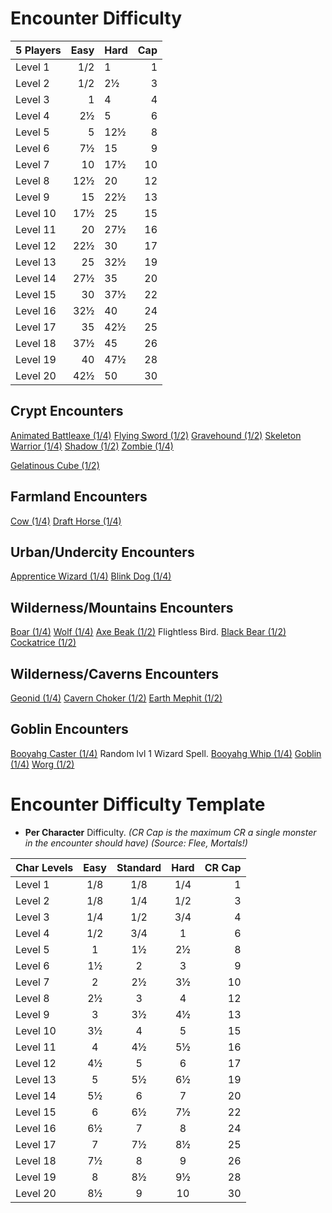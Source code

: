 # Encounter Difficulty

| 5 Players | Easy | Hard | Cap |
| :-------- | ---: | :--- | --: |
| Level 1   | 1/2  |    1 |   1 |
| Level 2   | 1/2  |   2½ |   3 |
| Level 3   | 1    |    4 |   4 |
| Level 4   | 2½   |    5 |   6 |
| Level 5   | 5    |  12½ |   8 |
| Level 6   | 7½   |   15 |   9 |
| Level 7   | 10   |  17½ |  10 |
| Level 8   | 12½  |   20 |  12 |
| Level 9   | 15   |  22½ |  13 |
| Level 10  | 17½  |   25 |  15 |
| Level 11  | 20   |  27½ |  16 |
| Level 12  | 22½  |   30 |  17 |
| Level 13  | 25   |  32½ |  19 |
| Level 14  | 27½  |   35 |  20 |
| Level 15  | 30   |  37½ |  22 |
| Level 16  | 32½  |   40 |  24 |
| Level 17  | 35   |  42½ |  25 |
| Level 18  | 37½  |   45 |  26 |
| Level 19  | 40   |  47½ |  28 |
| Level 20  | 42½  |   50 |  30 |

## Crypt Encounters
[Animated Battleaxe (1/4)](dm/dm_monsters.md#animated-battleaxe)
[Flying Sword (1/2)](dm/dm_monsters.md#flying-sword)
[Gravehound (1/2)](dm/dm_monsters.md#gravehound)
[Skeleton Warrior (1/4)](dm/dm_monsters.md#skeleton-warrior)
[Shadow (1/2)](dm/dm_monsters.md#shadow)
[Zombie (1/4)](dm/dm_monsters.md#zombie)

[Gelatinous Cube (1/2)](dm/dm_monsters.md#gelatinous-cube) 



## Farmland Encounters
[Cow (1/4)](dm/dm_monsters.md#cow)
[Draft Horse (1/4)](dm/dm_monsters.md#draft-horse)



## Urban/Undercity Encounters
[Apprentice Wizard (1/4)](dm/dm_monsters.md#apprentice-wizard)
[Blink Dog (1/4)](dm/dm_monsters.md#blink-dog)


## Wilderness/Mountains Encounters
[Boar (1/4)](dm/dm_monsters.md#boar)
[Wolf (1/4)](dm/dm_monsters.md#wolf)
[Axe Beak (1/2)](dm/dm_monsters.md#axe-beak) Flightless Bird.
[Black Bear (1/2)](dm/dm_monsters.md#black-bear)
[Cockatrice (1/2)](dm/dm_monsters.md#cockatrice)


## Wilderness/Caverns Encounters
[Geonid (1/4)](dm/dm_monsters.md#geonid) 
[Cavern Choker (1/2)](dm/dm_monsters.md#cavern-choker)
[Earth Mephit (1/2)](dm/dm_monsters.md#earth-mephit)


## Goblin Encounters
[Booyahg Caster (1/4)](dm/dm_monsters.md#booyahg-caster) Random lvl 1 Wizard Spell.
[Booyahg Whip (1/4)](dm/dm_monsters.md#booyahg-whip)
[Goblin (1/4)](dm/dm_monsters.md#goblin)
[Worg (1/2)](dm/dm_monsters.md#worg)




# Encounter Difficulty Template

- **Per Character** Difficulty. *(CR Cap is the maximum CR a single monster in the encounter should have)* *(Source: Flee, Mortals!)*

| Char Levels | Easy | Standard | Hard | CR Cap |
| :---------- | :--: | :------: | :--: | -----: |
| Level 1     | 1/8  |   1/8    | 1/4  |      1 |
| Level 2     | 1/8  |   1/4    | 1/2  |      3 |
| Level 3     | 1/4  |   1/2    | 3/4  |      4 |
| Level 4     | 1/2  |   3/4    |  1   |      6 |
| Level 5     |  1   |    1½    |  2½  |      8 |
| Level 6     |  1½  |    2     |  3   |      9 |
| Level 7     |  2   |    2½    |  3½  |     10 |
| Level 8     |  2½  |    3     |  4   |     12 |
| Level 9     |  3   |    3½    |  4½  |     13 |
| Level 10    |  3½  |    4     |  5   |     15 |
| Level 11    |  4   |    4½    |  5½  |     16 |
| Level 12    |  4½  |    5     |  6   |     17 |
| Level 13    |  5   |    5½    |  6½  |     19 |
| Level 14    |  5½  |    6     |  7   |     20 |
| Level 15    |  6   |    6½    |  7½  |     22 |
| Level 16    |  6½  |    7     |  8   |     24 |
| Level 17    |  7   |    7½    |  8½  |     25 |
| Level 18    |  7½  |    8     |  9   |     26 |
| Level 19    |  8   |    8½    |  9½  |     28 |
| Level 20    |  8½  |    9     |  10  |     30 |